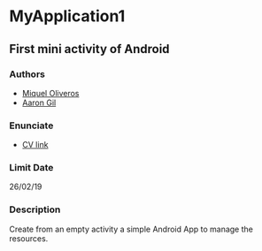# MyApplication1
First mini activity of Android
----------------------------
### Authors ###
* [Miquel Oliveros](https://github.com/MiquelOliveros)
* [Aaron Gil](https://github.com/https://github.com/ar98nau)

### Enunciate ###
* [CV link](https://cv.udl.cat/access/content/attachment/102025-1819/Activitats/9915843c-6ed1-40c1-85c5-f76aa25ecc11/MiniActv-1.pdf)

### Limit Date ###
26/02/19

### Description ###
Create from an empty activity a simple Android App to manage the resources.
